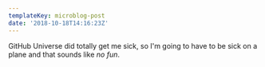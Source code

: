 ```yaml
---
templateKey: microblog-post
date: '2018-10-18T14:16:23Z'
---
```


GitHub Universe did totally get me sick, so I'm going to have to be sick on a plane and that sounds like _no fun_.

